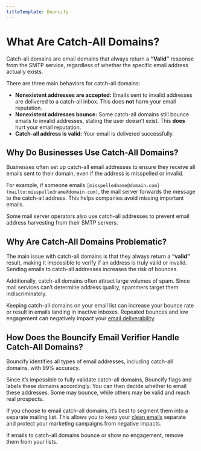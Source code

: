 ```yaml
---
titleTemplate: Bouncify
---
```


# What Are Catch-All Domains?

Catch-all domains are email domains that always return a **“Valid”** response from the SMTP service, regardless of whether the specific email address actually exists.

There are three main behaviors for catch-all domains:

- **Nonexistent addresses are accepted:** Emails sent to invalid addresses are delivered to a catch-all inbox. This does **not** harm your email reputation.
- **Nonexistent addresses bounce:** Some catch-all domains still bounce emails to invalid addresses, stating the user doesn’t exist. This **does** hurt your email reputation.
- **Catch-all address is valid:** Your email is delivered successfully.

## Why Do Businesses Use Catch-All Domains?

Businesses often set up catch-all email addresses to ensure they receive all emails sent to their domain, even if the address is misspelled or invalid.

For example, if someone emails `[misspelledname@domain.com](mailto:misspelledname@domain.com)`, the mail server forwards the message to the catch-all address. This helps companies avoid missing important emails.

Some mail server operators also use catch-all addresses to prevent email address harvesting from their SMTP servers.

## Why Are Catch-All Domains Problematic?

The main issue with catch-all domains is that they always return a **“valid”** result, making it impossible to verify if an address is truly valid or invalid. Sending emails to catch-all addresses increases the risk of bounces.

Additionally, catch-all domains often attract large volumes of spam. Since mail services can’t determine address quality, spammers target them indiscriminately.

Keeping catch-all domains on your email list can increase your bounce rate or result in emails landing in inactive inboxes. Repeated bounces and low engagement can negatively impact your [email deliverability](https://bouncifypro.com/).

## How Does the Bouncify Email Verifier Handle Catch-All Domains?

Bouncify identifies all types of email addresses, including catch-all domains, with 99% accuracy.

Since it’s impossible to fully validate catch-all domains, Bouncify flags and labels these domains accordingly. You can then decide whether to email these addresses. Some may bounce, while others may be valid and reach real prospects.

If you choose to email catch-all domains, it’s best to segment them into a separate mailing list. This allows you to keep your [clean emails](https://bouncifypro.com/) separate and protect your marketing campaigns from negative impacts.

If emails to catch-all domains bounce or show no engagement, remove them from your lists.
